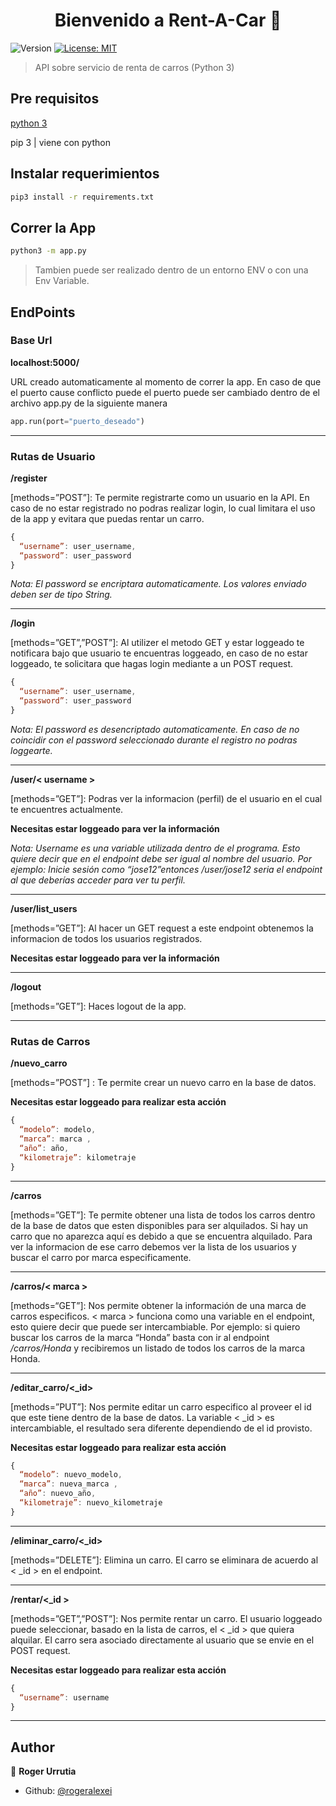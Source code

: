 <h1 align="center">Bienvenido a Rent-A-Car 👋</h1>
<p>
  <img alt="Version" src="https://img.shields.io/badge/version-V 1.0.0-blue.svg?cacheSeconds=2592000" />
  <a href="#" target="_blank">
    <img alt="License: MIT" src="https://img.shields.io/badge/License-MIT-yellow.svg" />
  </a>
</p>

> API sobre servicio de renta de carros (Python 3)

## Pre requisitos

[python 3](https://www.python.org)
<p> pip 3 | viene con python <p>

## Instalar requerimientos

```sh
pip3 install -r requirements.txt
```

## Correr la App

```sh
python3 -m app.py
```

>Tambien puede ser realizado dentro de un entorno ENV o con una Env Variable.

## EndPoints

### Base Url

__localhost:5000/__

<p> URL creado automaticamente al momento de correr la app. En caso de que el puerto cause conflicto puede 
el puerto puede ser cambiado dentro de el archivo app.py de la siguiente manera

```python
app.run(port="puerto_deseado")
```
---

### Rutas de Usuario

__/register__

<p>[methods=”POST”]: Te permite registrarte como un usuario en la API. En caso de no estar registrado no podras realizar login, lo cual limitara el uso de la app y evitara que puedas rentar un carro.</p>

```javascript
{
  “username”: user_username,
  “password”: user_password
}
```
_Nota: El password se encriptara automaticamente. Los valores enviado deben ser de tipo String._

---

__/login__

<p>[methods=”GET”,”POST”]: Al utilizer el metodo GET y estar loggeado te notificara bajo que usuario te encuentras loggeado, en caso de no estar loggeado, te solicitara que hagas login mediante a un POST request.</p>

```javascript
{
  “username”: user_username, 
  “password”: user_password
}
```

_Nota: El password es desencriptado automaticamente. En caso de no coincidir con el password seleccionado durante el registro no podras loggearte._

---

__/user/< username >__

<p>[methods=”GET”]: Podras ver la informacion (perfil) de el usuario en el cual te encuentres actualmente.<p>

**Necesitas estar loggeado para ver la información**

_Nota: Username es una variable utilizada dentro de el programa. Esto quiere decir que <username> en el endpoint debe ser igual al nombre del usuario. Por ejemplo: Inicie sesión como “jose12”entonces /user/jose12 seria el endpoint al que deberías acceder para ver tu perfil._

---

__/user/list_users__

<p>[methods=”GET”]: Al hacer un GET request a este endpoint obtenemos la informacion de todos los usuarios registrados. </p>

**Necesitas estar loggeado para ver la información**

---

__/logout__

<p>[methods=”GET”]: Haces logout de la app.<p>
	
---

### Rutas de Carros

__/nuevo_carro__

<p>[methods=”POST”] : Te permite crear un nuevo carro en la base de datos. <p>

**Necesitas estar loggeado para realizar esta acción**

```javascript
{
  “modelo”: modelo, 
  “marca”: marca ,
  “año”: año,
  “kilometraje”: kilometraje
}
```

---

__/carros__

<p>[methods=”GET”]: Te permite obtener una lista de todos los carros dentro de la base de datos que esten disponibles para ser alquilados. Si hay un carro que no aparezca aquí es debido a que se encuentra alquilado. Para ver la informacion de ese carro debemos ver la lista de los usuarios y buscar el carro por marca especificamente.<p>

---

**/carros/< marca >**

<p>[methods=“GET”]: Nos permite obtener la información de una marca de carros especificos. < marca > funciona como una variable en el endpoint, esto quiere decir que puede ser intercambiable. Por ejemplo: si quiero buscar los carros de la marca “Honda” basta con ir al endpoint <em>/carros/Honda</em> y recibiremos un listado de todos los carros de la marca Honda.</p>

---

**/editar_carro/<_id>**

<p>[methods=”PUT”]: Nos permite editar un carro especifico al proveer el id que este tiene dentro de la base de datos. La variable < _id > es intercambiable, el resultado sera diferente dependiendo de el id provisto.<p>

**Necesitas estar loggeado para realizar esta acción**

```javascript
{
  “modelo”: nuevo_modelo, 
  “marca”: nueva_marca ,
  “año”: nuevo_año,
  “kilometraje”: nuevo_kilometraje
}
```
---


**/eliminar_carro/<_id>**

<p> [methods=”DELETE”]: Elimina un carro. El carro se eliminara de acuerdo al < _id > en el endpoint. <p>

---

**/rentar/<_id >**

<p>[methods=”GET”,”POST”]: Nos permite rentar un carro. El usuario loggeado puede seleccionar, basado en la lista de carros, el < _id > que quiera alquilar. El carro sera asociado directamente al usuario que se envie en el POST request. </p>

**Necesitas estar loggeado para realizar esta acción**

```javascript
{
  “username”: username
}
```

---

## Author

👤 **Roger Urrutia**

* Github: [@rogeralexei](https://github.com/rogeralexei)
